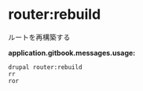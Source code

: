 # router:rebuild
ルートを再構築する

**application.gitbook.messages.usage:**
```
drupal router:rebuild
rr
ror
```
